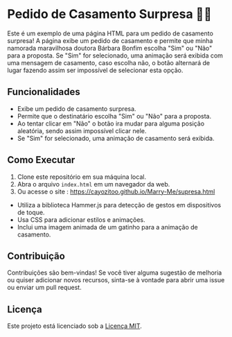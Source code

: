 # Pedido de Casamento Surpresa 💍💖

Este é um exemplo de uma página HTML para um pedido de casamento surpresa! A página exibe um pedido de casamento e permite que minha namorada maravilhosa doutora Bárbara Bonfim escolha "Sim" ou "Não" para a proposta. Se "Sim" for selecionado, uma animação será exibida com uma mensagem de casamento, caso escolha não, o botão alternará de lugar fazendo assim ser impossível de selecionar esta opção.

## Funcionalidades

- Exibe um pedido de casamento surpresa.
- Permite que o destinatário escolha "Sim" ou "Não" para a proposta.
- Ao tentar clicar em "Não" o botão ira mudar para alguma posição aleatória, sendo assim impossível clicar nele.
- Se "Sim" for selecionado, uma animação de casamento será exibida.

## Como Executar

1. Clone este repositório em sua máquina local.
2. Abra o arquivo `index.html` em um navegador da web.
3. Ou acesse o site : https://cayozitoo.github.io/Marry-Me/supresa.html

- Utiliza a biblioteca Hammer.js para detecção de gestos em dispositivos de toque.
- Usa CSS para adicionar estilos e animações.
- Inclui uma imagem animada de um gatinho para a animação de casamento.

## Contribuição

Contribuições são bem-vindas! Se você tiver alguma sugestão de melhoria ou quiser adicionar novos recursos, sinta-se à vontade para abrir uma issue ou enviar um pull request.

## Licença

Este projeto está licenciado sob a [Licença MIT](https://opensource.org/licenses/MIT).
